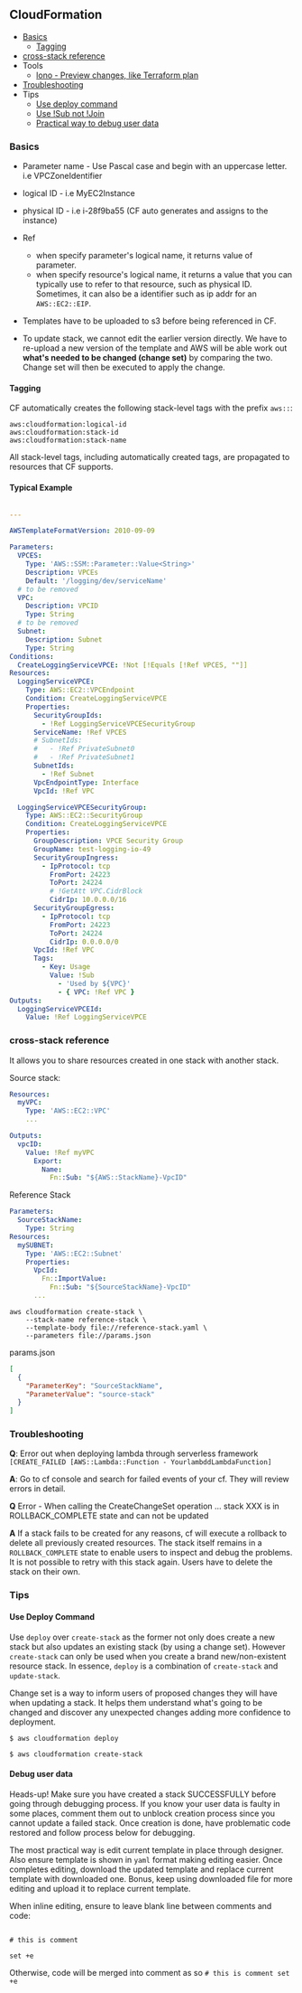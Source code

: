 ## CloudFormation

- [Basics](#basics)
  - [Tagging](#tagging)
- [cross-stack reference](#cross-stack-reference)
- Tools
  - [lono - Preview changes, like Terraform plan](https://lono.cloud/reference/lono-cfn-preview/)
- [Troubleshooting](#troubleshooting)
- Tips
  - [Use deploy command](#use-deploy-command)
  - [Use !Sub not !Join](https://theburningmonk.com/2019/05/cloudformation-protip-use-fnsub-instead-of-fnjoin/)
  - [Practical way to debug user data](#debug-user-data)

### Basics

- Parameter name - Use Pascal case and begin with an uppercase letter. i.e VPCZoneIdentifier
- logical ID - i.e MyEC2Instance
- physical ID - i.e i-28f9ba55 (CF auto generates and assigns to the instance)

- Ref
  - when specify parameter's logical name, it returns value of parameter.
  - when specify resource's logical name, it returns a value that you can typically use to refer to that resource, such as physical ID. Sometimes, it can also be a identifier such as ip addr for an `AWS::EC2::EIP`.

- Templates have to be uploaded to s3 before being referenced in CF.
- To update stack, we cannot edit the earlier version directly. We have to re-upload a new version of the template and AWS will be able work out **what's needed to be changed (change set)** by comparing the two. Change set will then be executed to apply the change.

#### Tagging

CF automatically creates the following stack-level tags with the prefix `aws::`:

```
aws:cloudformation:logical-id
aws:cloudformation:stack-id
aws:cloudformation:stack-name
```

All stack-level tags, including automatically created tags, are propagated to resources that CF supports.

#### Typical Example

```yml

---

AWSTemplateFormatVersion: 2010-09-09

Parameters:
  VPCES:
    Type: 'AWS::SSM::Parameter::Value<String>'
    Description: VPCEs
    Default: '/logging/dev/serviceName'
  # to be removed
  VPC:
    Description: VPCID
    Type: String
  # to be removed
  Subnet:
    Description: Subnet
    Type: String
Conditions:
  CreateLoggingServiceVPCE: !Not [!Equals [!Ref VPCES, ""]]
Resources:
  LoggingServiceVPCE:
    Type: AWS::EC2::VPCEndpoint
    Condition: CreateLoggingServiceVPCE
    Properties:
      SecurityGroupIds:
        - !Ref LoggingServiceVPCESecurityGroup
      ServiceName: !Ref VPCES
      # SubnetIds:
      #   - !Ref PrivateSubnet0
      #   - !Ref PrivateSubnet1
      SubnetIds:
        - !Ref Subnet
      VpcEndpointType: Interface
      VpcId: !Ref VPC

  LoggingServiceVPCESecurityGroup:
    Type: AWS::EC2::SecurityGroup
    Condition: CreateLoggingServiceVPCE
    Properties:
      GroupDescription: VPCE Security Group
      GroupName: test-logging-io-49
      SecurityGroupIngress:
        - IpProtocol: tcp
          FromPort: 24223
          ToPort: 24224
          # !GetAtt VPC.CidrBlock
          CidrIp: 10.0.0.0/16
      SecurityGroupEgress:
        - IpProtocol: tcp
          FromPort: 24223
          ToPort: 24224
          CidrIp: 0.0.0.0/0
      VpcId: !Ref VPC
      Tags:
        - Key: Usage
          Value: !Sub
            - 'Used by ${VPC}'
            - { VPC: !Ref VPC }
Outputs:
  LoggingServiceVPCEId:
    Value: !Ref LoggingServiceVPCE
```

### cross-stack reference
It allows you to share resources created in one stack with another stack.

Source stack:

```yaml
Resources:
  myVPC:
    Type: 'AWS::EC2::VPC'
    ...

Outputs:
  vpcID:
    Value: !Ref myVPC
      Export:
        Name:
          Fn::Sub: "${AWS::StackName}-VpcID"
```

Reference Stack

```yaml
Parameters:
  SourceStackName:
    Type: String
Resources:
  mySUBNET:
    Type: 'AWS::EC2::Subnet'
    Properties:
      VpcId:
        Fn::ImportValue:
          Fn::Sub: "${SourceStackName}-VpcID"
      ...
```

```shell
aws cloudformation create-stack \
    --stack-name reference-stack \
    --template-body file://reference-stack.yaml \
    --parameters file://params.json
```

params.json

```json
[
  {
    "ParameterKey": "SourceStackName",
    "ParameterValue": "source-stack"
  }
]
```

### Troubleshooting

**Q**: Error out when deploying lambda through serverless framework `[CREATE_FAILED [AWS::Lambda::Function - YourlambddLambdaFunction]`

**A**: Go to cf console and search for failed events of your cf. They will review errors in detail.

**Q** Error - When calling the CreateChangeSet operation ... stack XXX is in ROLLBACK_COMPLETE state and can not be updated

**A** If a stack fails to be created for any reasons, cf will execute a rollback to delete all previously created resources. The stack itself remains in a `ROLLBACK_COMPLETE` state to enable users to inspect and debug the problems. It is not possible to retry with this stack again. Users have to delete the stack on their own.

### Tips

#### Use Deploy Command
Use `deploy` over `create-stack` as the former not only does create a new stack but also updates an existing stack (by using a change set). However `create-stack` can only be used when you create a brand new/non-existent resource stack. In essence, `deploy` is a combination of `create-stack` and `update-stack`.

Change set is a way to inform users of proposed changes they will have when updating a stack. It helps them understand what's going to be changed and discover any unexpected changes adding more confidence to deployment.

```shell
$ aws cloudformation deploy

$ aws cloudformation create-stack
```

#### Debug user data
Heads-up! Make sure you have created a stack SUCCESSFULLY before going through debugging process. If you know your user data is faulty in some places, comment them out to unblock creation process since you cannot update a failed stack. Once creation is done, have problematic code restored and follow process below for debugging.

The most practical way is edit current template in place through designer. Also ensure template is shown in `yaml` format making editing easier. Once completes editing, download the updated template and replace current template with downloaded one. Bonus, keep using downloaded file for more editing and upload it to replace current template.

When inline editing, ensure to leave blank line between comments and code:

```shell

# this is comment

set +e
```

Otherwise, code will be merged into comment as so `# this is comment set +e`
